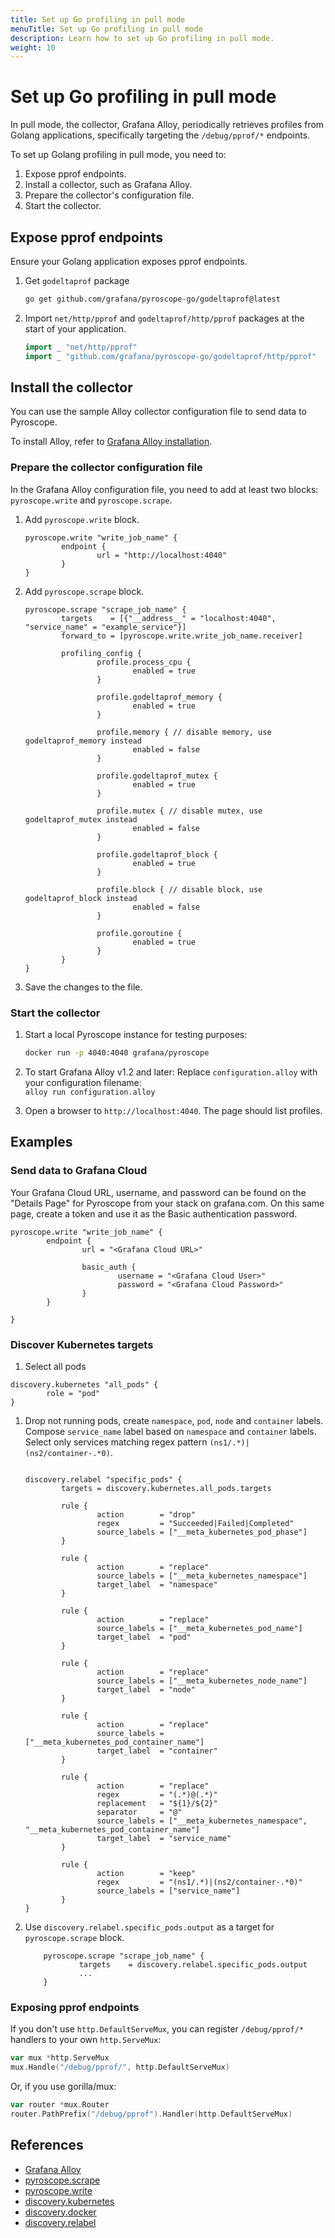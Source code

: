 ```yaml
---
title: Set up Go profiling in pull mode
menuTitle: Set up Go profiling in pull mode
description: Learn how to set up Go profiling in pull mode.
weight: 10
---
```


# Set up Go profiling in pull mode

In pull mode, the collector, Grafana Alloy, periodically retrieves profiles from Golang applications, specifically targeting the
`/debug/pprof/*` endpoints.

To set up Golang profiling in pull mode, you need to:

1. Expose pprof endpoints.
2. Install a collector, such as Grafana Alloy.
3. Prepare the collector's configuration file.
4. Start the collector.

## Expose pprof endpoints

Ensure your Golang application exposes pprof endpoints.

1. Get `godeltaprof` package

    ```bash
    go get github.com/grafana/pyroscope-go/godeltaprof@latest
    ```

2. Import `net/http/pprof` and `godeltaprof/http/pprof` packages at the start of your application.

    ```go
    import _ "net/http/pprof"
    import _ "github.com/grafana/pyroscope-go/godeltaprof/http/pprof"
    ```

## Install the collector

[//]: # (TODO&#40;korniltsev&#41; What should go here?)

You can use the sample Alloy collector configuration file to send data to Pyroscope.

To install Alloy, refer to [Grafana Alloy installation](https://grafana.com/docs/alloy/<ALLOY_VERSION>/get-started/install/).

### Prepare the collector configuration file

In the Grafana Alloy configuration file, you need to add at least two blocks: `pyroscope.write` and `pyroscope.scrape`.

1. Add `pyroscope.write` block.

    ```alloy
    pyroscope.write "write_job_name" {
            endpoint {
                    url = "http://localhost:4040"
            }
    }
    ```

1. Add `pyroscope.scrape` block.

    ```alloy
    pyroscope.scrape "scrape_job_name" {
            targets    = [{"__address__" = "localhost:4040", "service_name" = "example_service"}]
            forward_to = [pyroscope.write.write_job_name.receiver]

            profiling_config {
                    profile.process_cpu {
                            enabled = true
                    }

                    profile.godeltaprof_memory {
                            enabled = true
                    }

                    profile.memory { // disable memory, use godeltaprof_memory instead
                            enabled = false
                    }

                    profile.godeltaprof_mutex {
                            enabled = true
                    }

                    profile.mutex { // disable mutex, use godeltaprof_mutex instead
                            enabled = false
                    }

                    profile.godeltaprof_block {
                            enabled = true
                    }

                    profile.block { // disable block, use godeltaprof_block instead
                            enabled = false
                    }

                    profile.goroutine {
                            enabled = true
                    }
            }
    }

    ```

1. Save the changes to the file.

### Start the collector

1. Start a local Pyroscope instance for testing purposes:
    ```bash
    docker run -p 4040:4040 grafana/pyroscope
    ```

1. To start Grafana Alloy v1.2 and later: Replace `configuration.alloy` with your configuration filename: <br> `alloy run configuration.alloy`

1. Open a browser to `http://localhost:4040`. The page should list profiles.

## Examples

### Send data to Grafana Cloud

Your Grafana Cloud URL, username, and password can be found on the "Details Page" for Pyroscope from your stack on
grafana.com.
On this same page, create a token and use it as the Basic authentication password.

```alloy
pyroscope.write "write_job_name" {
        endpoint {
                url = "<Grafana Cloud URL>"

                basic_auth {
                        username = "<Grafana Cloud User>"
                        password = "<Grafana Cloud Password>"
                }
        }

}
```

### Discover Kubernetes targets

1. Select all pods

  ```alloy
  discovery.kubernetes "all_pods" {
          role = "pod"
  }
  ```

1. Drop not running pods, create `namespace`, `pod`, `node` and `container` labels.
  Compose `service_name` label based on `namespace` and `container` labels.
  Select only services matching regex pattern `(ns1/.*)|(ns2/container-.*0)`.
    ```alloy

    discovery.relabel "specific_pods" {
            targets = discovery.kubernetes.all_pods.targets

            rule {
                    action        = "drop"
                    regex         = "Succeeded|Failed|Completed"
                    source_labels = ["__meta_kubernetes_pod_phase"]
            }

            rule {
                    action        = "replace"
                    source_labels = ["__meta_kubernetes_namespace"]
                    target_label  = "namespace"
            }

            rule {
                    action        = "replace"
                    source_labels = ["__meta_kubernetes_pod_name"]
                    target_label  = "pod"
            }

            rule {
                    action        = "replace"
                    source_labels = ["__meta_kubernetes_node_name"]
                    target_label  = "node"
            }

            rule {
                    action        = "replace"
                    source_labels = ["__meta_kubernetes_pod_container_name"]
                    target_label  = "container"
            }

            rule {
                    action        = "replace"
                    regex         = "(.*)@(.*)"
                    replacement   = "${1}/${2}"
                    separator     = "@"
                    source_labels = ["__meta_kubernetes_namespace", "__meta_kubernetes_pod_container_name"]
                    target_label  = "service_name"
            }

            rule {
                    action        = "keep"
                    regex         = "(ns1/.*)|(ns2/container-.*0)"
                    source_labels = ["service_name"]
            }
    }
    ```

1. Use `discovery.relabel.specific_pods.output` as a target for `pyroscope.scrape` block.

    ```alloy
        pyroscope.scrape "scrape_job_name" {
                targets    = discovery.relabel.specific_pods.output
                ...
        }
    ```

### Exposing pprof endpoints

If you don't use `http.DefaultServeMux`, you can register `/debug/pprof/*` handlers to your own `http.ServeMux`:

```go
var mux *http.ServeMux
mux.Handle("/debug/pprof/", http.DefaultServeMux)
```

Or, if you use gorilla/mux:

```go
var router *mux.Router
router.PathPrefix("/debug/pprof").Handler(http.DefaultServeMux)
```

## References

- [Grafana Alloy](https://grafana.com/docs/alloy/<ALLOY_VERSION>/)
- [pyroscope.scrape](https://grafana.com/docs/alloy/<ALLOY_VERSION>/reference/components/pyroscope/pyroscope.scrape/)
- [pyroscope.write](https://grafana.com/docs/alloy/<ALLOY_VERSION>/reference/components/pyroscope/pyroscope.write/)
- [discovery.kubernetes](https://grafana.com/docs/alloy/<ALLOY_VERSION>/reference/components/discovery/discovery.kubernetes/)
- [discovery.docker](https://grafana.com/docs/alloy/<ALLOY_VERSION>/reference/components/discovery/discovery.docker/)
- [discovery.relabel](https://grafana.com/docs/alloy/<ALLOY_VERSION>/reference/components/discovery/discovery.relabel/)
